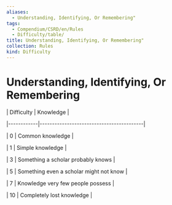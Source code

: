 ```yaml
---
aliases:
  - Understanding, Identifying, Or Remembering"
tags:
  - Compendium/CSRD/en/Rules
  - Difficulty/table/
title: Understanding, Identifying, Or Remembering"
collection: Rules
kind: Difficulty
---
```

# Understanding, Identifying, Or Remembering    
  
  
| Difficulty | Knowledge                                |  
|------------|------------------------------------------|  
| 0          | Common knowledge                         |  
| 1          | Simple knowledge                         |  
| 3          | Something a scholar probably knows       |  
| 5          | Something even a scholar might not know  |  
| 7          | Knowledge very few people possess        |  
| 10         | Completely lost knowledge                |